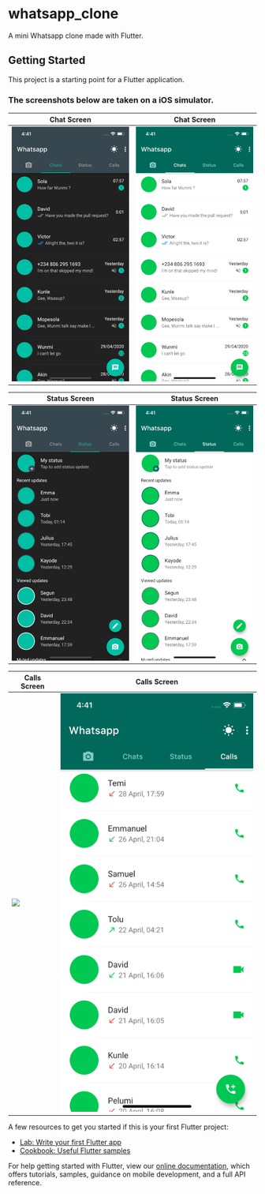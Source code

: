 # whatsapp_clone

A  mini Whatsapp clone made with Flutter.

## Getting Started

This project is a starting point for a Flutter application.


### The screenshots below are taken on a iOS simulator.

| Chat Screen                                           | Chat Screen                                         |
| ------------------------------------------- | ----------------------------------------- |
| <img src="screenshots/chats_dark.png" width="400"> | <img src="screenshots/chats_light.png" width="400"> |


| Status Screen                                         | Status Screen                                         |
| ----------------------------------------- | ----------------------------------------- |
| <img src="screenshots/status_dark.png" width="400"> | <img src="screenshots/status_light.png" width="400"> |


| Calls Screen                                         | Calls Screen                                         |
| ----------------------------------------- | ----------------------------------------- |
| <img src="screenshots/call_dark.png" width="400"> | <img src="screenshots/calls_light.png" width="400"> |


A few resources to get you started if this is your first Flutter project:

- [Lab: Write your first Flutter app](https://flutter.dev/docs/get-started/codelab)
- [Cookbook: Useful Flutter samples](https://flutter.dev/docs/cookbook)

For help getting started with Flutter, view our
[online documentation](https://flutter.dev/docs), which offers tutorials,
samples, guidance on mobile development, and a full API reference.
